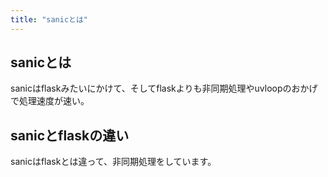 ```yaml
---
title: "sanicとは"
---
```


## sanicとは

sanicはflaskみたいにかけて、そしてflaskよりも非同期処理やuvloopのおかげで処理速度が速い。

## sanicとflaskの違い

sanicはflaskとは違って、非同期処理をしています。
